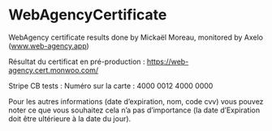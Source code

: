# WebAgencyCertificate
WebAgency certificate results done by Mickaël Moreau, monitored by Axelo (www.web-agency.app)

Résultat du certificat en pré-production :
https://web-agency.cert.monwoo.com/

Stripe CB tests :
Numéro sur la carte : 4000 0012 4000 0000

Pour les autres informations (date d’expiration, nom, code cvv) vous pouvez noter ce que vous souhaitez cela n’a pas d’importance (la date d’Expiration doit être ultérieure à la date du jour).
